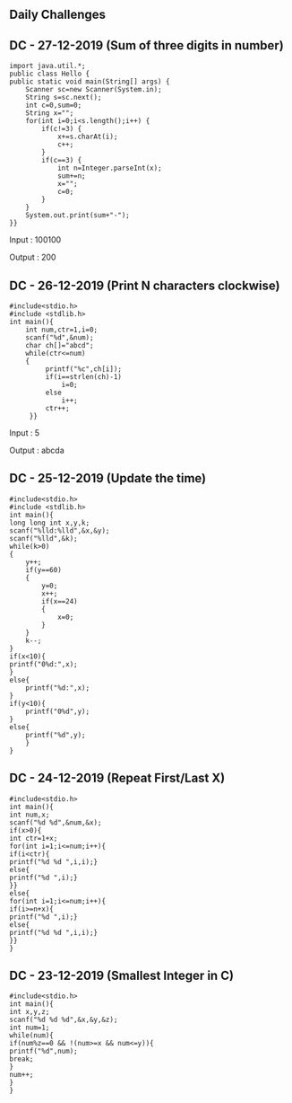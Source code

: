 ## Daily Challenges

## DC - 27-12-2019 (Sum of three digits in number)
    import java.util.*;
    public class Hello {
    public static void main(String[] args) {
		Scanner sc=new Scanner(System.in);
		String s=sc.next();
		int c=0,sum=0;
		String x="";
		for(int i=0;i<s.length();i++) {
		    if(c!=3) {
		        x+=s.charAt(i);
		        c++;
		    }
		    if(c==3) {
		        int n=Integer.parseInt(x);
		        sum+=n;
		        x="";
		        c=0;
		    }
		}
		System.out.print(sum+"-");
	}}
   Input : 100100
   
   Output : 200
    
    
## DC - 26-12-2019 (Print N characters clockwise)
    #include<stdio.h>
    #include <stdlib.h>
    int main(){
        int num,ctr=1,i=0;
        scanf("%d",&num);
        char ch[]="abcd";
        while(ctr<=num)
        {
             printf("%c",ch[i]);
             if(i==strlen(ch)-1)
                 i=0;
             else
                 i++;
             ctr++;
         }}
         
   Input : 5
   
   Output : abcda 
   
   
## DC - 25-12-2019 (Update the time)
    #include<stdio.h>
    #include <stdlib.h>
    int main(){
    long long int x,y,k;
    scanf("%lld:%lld",&x,&y);
    scanf("%lld",&k);
    while(k>0)
    {
        y++;
        if(y==60)
        {
            y=0;
            x++;
            if(x==24)
            {
                x=0;
            }
        }
        k--;
    }
    if(x<10){ 
    printf("0%d:",x);
    }
    else{
        printf("%d:",x);
    }
    if(y<10){
        printf("0%d",y);
    }
    else{
        printf("%d",y);
        }
    }


## DC - 24-12-2019 (Repeat First/Last X)
    #include<stdio.h>
    int main(){
    int num,x;
    scanf("%d %d",&num,&x);
    if(x>0){
    int ctr=1+x;
    for(int i=1;i<=num;i++){
    if(i<ctr){
    printf("%d %d ",i,i);}
    else{
    printf("%d ",i);}
    }}
    else{
    for(int i=1;i<=num;i++){
    if(i>=n+x){
    printf("%d ",i);}
    else{
    printf("%d %d ",i,i);}
    }}
    }
    

## DC - 23-12-2019 (Smallest Integer in C)
    #include<stdio.h>
    int main(){
    int x,y,z;
    scanf("%d %d %d",&x,&y,&z);
    int num=1;
    while(num){
    if(num%z==0 && !(num>=x && num<=y)){
    printf("%d",num);
    break;
    }
    num++;
    }
    }
